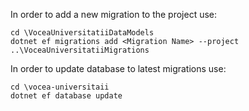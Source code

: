 ﻿In order to add a new migration to the project use:

`cd \VoceaUniversitatiiDataModels`  
`dotnet ef migrations add <Migration Name> --project ..\VoceaUniversitatiiMigrations`

In order to update database to latest migrations use:

`cd \vocea-universitaii`  
`dotnet ef database update`